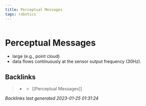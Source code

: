 ```yaml
---
title: Perceptual Messages
tags: robotics 
---
```

```toc
```
# Perceptual Messages
- large (e.g., point cloud)
- data flows continuously at the sensor output frequency (30Hz).

## Backlinks

> - [](../docs/2022-11-03.md)
>   - [[Perceptual Messages]]

_Backlinks last generated 2023-01-25 01:31:24_
